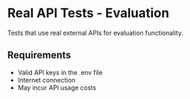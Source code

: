# Real API Tests - Evaluation

Tests that use real external APIs for evaluation functionality.

## Requirements

- Valid API keys in the .env file
- Internet connection
- May incur API usage costs
